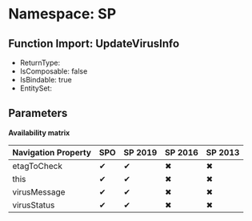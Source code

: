 # Namespace: SP

## Function Import: UpdateVirusInfo

- ReturnType: 
- IsComposable: false
- IsBindable: true
- EntitySet: 

## Parameters

**Availability matrix**

Navigation Property | SPO | SP 2019 | SP 2016 | SP 2013
----------|-----|---------|---------|--------
etagToCheck | ✔ | ✔ | ✖ | ✖
this | ✔ | ✔ | ✖ | ✖
virusMessage | ✔ | ✔ | ✖ | ✖
virusStatus | ✔ | ✔ | ✖ | ✖
